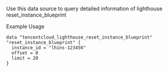 Use this data source to query detailed information of lighthouse reset_instance_blueprint

Example Usage

```hcl
data "tencentcloud_lighthouse_reset_instance_blueprint" "reset_instance_blueprint" {
  instance_id = "lhins-123456"
  offset = 0
  limit = 20
}
```